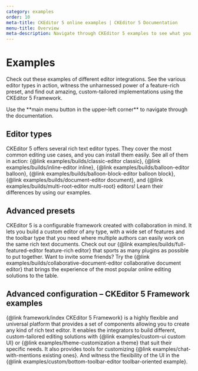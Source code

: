```yaml
---
category: examples
order: 10
meta-title: CKEditor 5 online examples | CKEditor 5 Documentation
menu-title: Overview
meta-description: Navigate through CKEditor 5 examples to see what you can create using this rich text editing framework.
---
```


# Examples

Check out these examples of different editor integrations. See the various editor types in action, witness the unharnessed power of a feature-rich preset, and find out amazing, custom-tailored implementations using the CKEditor&nbsp;5 Framework.

<span class="l-hide-desktop">
<info-box>
	Use the **main menu button in the upper-left corner** to navigate through the documentation.
</info-box>
</span>

## Editor types

CKEditor&nbsp;5 offers several rich text editor types. They cover the most common editing use cases, and you can install them easily. See all of them in action: {@link examples/builds/classic-editor classic}, {@link examples/builds/inline-editor inline}, {@link examples/builds/balloon-editor balloon}, {@link examples/builds/balloon-block-editor balloon block}, {@link examples/builds/document-editor document}, and {@link examples/builds/multi-root-editor multi-root} editors! Learn their differences by using our examples.

## Advanced presets

CKEditor&nbsp;5 is a configurable framework created with collaboration in mind. It lets you build a custom editor of any type, with a wide set of features and the toolbar type that you need where multiple authors can easily work on the same rich text documents. Check out our {@link examples/builds/full-featured-editor feature-rich editor} that sports as many plugins as possible to put together. Want to invite some friends? Try the {@link examples/builds/collaborative-document-editor collaborative document editor} that brings the experience of the most popular online editing solutions to the table.

## Advanced configuration &ndash; CKEditor&nbsp;5 Framework examples

{@link framework/index CKEditor&nbsp;5 Framework} is a highly flexible and universal platform that provides a set of components allowing you to create any kind of rich text editor. It enables the integrators to build different, custom-tailored editing solutions with {@link examples/custom-ui custom UI} or {@link examples/theme-customization a theme} that suit their specific needs. It also provides tools for customizing {@link examples/chat-with-mentions existing ones}. And witness the flexibility of the UI in the {@link examples/custom/bottom-toolbar-editor toolbar-oriented example}.
